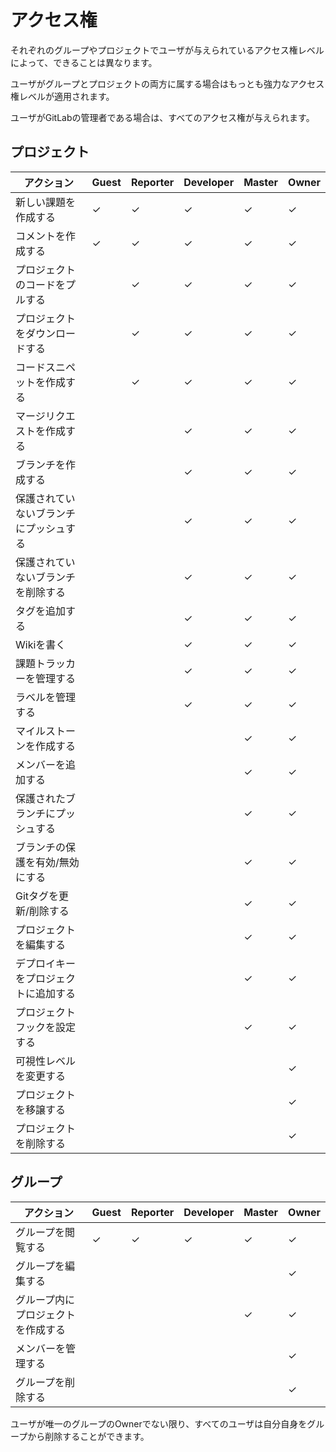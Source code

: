 # アクセス権

それぞれのグループやプロジェクトでユーザが与えられているアクセス権レベルによって、できることは異なります。

ユーザがグループとプロジェクトの両方に属する場合はもっとも強力なアクセス権レベルが適用されます。

ユーザがGitLabの管理者である場合は、すべてのアクセス権が与えられます。

## プロジェクト


| アクション                             | Guest   | Reporter   | Developer   | Master   | Owner  |
|----------------------------------------|---------|------------|-------------|----------|--------|
| 新しい課題を作成する                   | ✓       | ✓          | ✓           | ✓        | ✓      |
| コメントを作成する                     | ✓       | ✓          | ✓           | ✓        | ✓      |
| プロジェクトのコードをプルする         |         | ✓          | ✓           | ✓        | ✓      |
| プロジェクトをダウンロードする         |         | ✓          | ✓           | ✓        | ✓      |
| コードスニペットを作成する             |         | ✓          | ✓           | ✓        | ✓      |
| マージリクエストを作成する             |         |            | ✓           | ✓        | ✓      |
| ブランチを作成する                     |         |            | ✓           | ✓        | ✓      |
| 保護されていないブランチにプッシュする |         |            | ✓           | ✓        | ✓      |
| 保護されていないブランチを削除する     |         |            | ✓           | ✓        | ✓      |
| タグを追加する                         |         |            | ✓           | ✓        | ✓      |
| Wikiを書く                             |         |            | ✓           | ✓        | ✓      |
| 課題トラッカーを管理する               |         |            | ✓           | ✓        | ✓      |
| ラベルを管理する                       |         |            | ✓           | ✓        | ✓      |
| マイルストーンを作成する               |         |            |             | ✓        | ✓      |
| メンバーを追加する                     |         |            |             | ✓        | ✓      |
| 保護されたブランチにプッシュする       |         |            |             | ✓        | ✓      |
| ブランチの保護を有効/無効にする        |         |            |             | ✓        | ✓      |
| Gitタグを更新/削除する                 |         |            |             | ✓        | ✓      |
| プロジェクトを編集する                 |         |            |             | ✓        | ✓      |
| デプロイキーをプロジェクトに追加する   |         |            |             | ✓        | ✓      |
| プロジェクトフックを設定する           |         |            |             | ✓        | ✓      |
| 可視性レベルを変更する                 |         |            |             |          | ✓      |
| プロジェクトを移譲する                 |         |            |             |          | ✓      |
| プロジェクトを削除する                 |         |            |             |          | ✓      |

## グループ

| アクション                         | Guest | Reporter | Developer | Master | Owner |
|------------------------------------|-------|----------|-----------|--------|-------|
| グループを閲覧する                 | ✓     | ✓        | ✓         | ✓      | ✓     |
| グループを編集する                 |       |          |           |        | ✓     |
| グループ内にプロジェクトを作成する |       |          |           | ✓      | ✓     |
| メンバーを管理する                 |       |          |           |        | ✓     |
| グループを削除する                 |       |          |           |        | ✓     |

ユーザが唯一のグループのOwnerでない限り、すべてのユーザは自分自身をグループから削除することができます。
